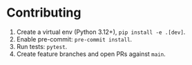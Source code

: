 # Contributing

1. Create a virtual env (Python 3.12+), `pip install -e .[dev]`.
2. Enable pre-commit: `pre-commit install`.
3. Run tests: `pytest`.
4. Create feature branches and open PRs against `main`.
